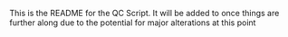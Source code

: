 This is the README for the QC Script. It will be added to once things are further along due to the potential for major alterations at this point
